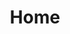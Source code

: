 ---
title: Home
sections:
  - type: heroblock
    title: 'On a mission to help YOU level up 🚀' 
    section_id: hero
    component: hero_block.html
    content: >-
      <img src="images/moneer.png" height="400" width="400" style="display:block;margin-left:auto;margin-right:auto;width:50%;margin-top:25px;margin-bottom:25px;">
      Hello 👋! My name is Moneer and I am a cloud developer 💻 on a mission to help others break into the exciting field of cloud and DevOps
      <br> 
      <p style="text-align:center;">
        📘 Grab my free <a href="https://www.moneerrifai.com/ebook">eBook</a><br>
        📰 Check out my <a href="https://www.moneerrifai.com/blog">blog</a><br> 
        👉 Follow me on <a href="https://dev.to/moneerrifai" target="_blank" style="text-decoration:none;"><i class="fab fa-dev"></i></a> or <a href="https://twitter.com/moneerrifai" target="_blank" style="text-decoration:none;"><i class="fab fa-twitter"></i></a>
    
      </p>
  - type: postsblock
    title: Latest from the Blog
    section_id: latest-posts
    component: posts_block.html
    subtitle: An optional subtitle of the section
    num_posts_displayed: 2
    actions:
      - label: View Blog
        url: blog/index.html
  # - type: portfolioblock
  #   title: Recent Work
  #   section_id: latest-projects
  #   component: portfolio_block.html
  #   subtitle: An optional subtitle of the section
  #   layout_style: mosaic
  #   num_projects_displayed: 6
  #   view_all_text: View All
  #   view_all_url: portfolio/index.html
  # - type: servicesblock
  #   title: What We Do
  #   section_id: services
  #   component: services_block.html
  #   subtitle: An optional subtitle of the section
  #   serviceslist:
  #     - title: Service Title
  #       content: >-
  #         Lorem ipsum dolor sit amet, consectetur adipiscing elit. Donec nisl
  #         ligula, cursus id molestie vel, maximus aliquet risus. Vivamus in nibh
  #         fringilla, fringilla tortor at, pulvinar orci.
  #     - title: Service Title
  #       content: >-
  #         Donec lobortis velit sed suscipit lobortis. Ut non quam metus. Nullam
  #         a maximus mi. Quisque justo nunc, sollicitudin euismod euismod at,
  #         tincidunt ut tellus. Vivamus rhoncus mattis varius. 
  #     - title: Service title
  #       content: >-
  #         Vestibulum a nunc ut eros condimentum posuere. Nullam dapibus quis
  #         nunc non interdum. Pellentesque tortor ligula, gravida ac commodo eu.
  #     - title: Service title
  #       content: >-
  #         Aliquam pulvinar, orci ac scelerisque tempus, felis leo sagittis
  #         justo, sit amet condimentum lorem nibh vel quam. Duis consectetur
  #         lorem ipsum, non efficitur urna viverra et.
  # - type: testimonialsblock
  #   title: Testimonials
  #   section_id: testimonials
  #   component: testimonials_block.html
  #   subtitle: An optional subtitle of the section
  #   testimonialslist:
  #     - author: John Doe
  #       avatar: images/john_doe.jpg
  #       content: >-
  #         Vestibulum a nunc ut eros condimentum posuere. Nullam dapibus quis
  #         nunc non interdum. Pellentesque tortor ligula, gravida ac commodo eu.
  #     - author: Jane Roe
  #       avatar: images/jane_roe.jpg
  #       content: >-
  #         Sed laoreet magna commodo libero euismod sodales. Nunc ac libero
  #         convallis, interdum ligula vel, pretium diam. Integer commodo sem at
  #         dui sollicitudin, vel posuere justo laoreet.
  # - type: contactblock
  #   title: Contact Us
  #   section_id: contact
  #   component: contact_block.html
  #   subtitle: An optional subtitle of the section
menu:
  main:
    name: Home
    weight: 1
layout: home
---